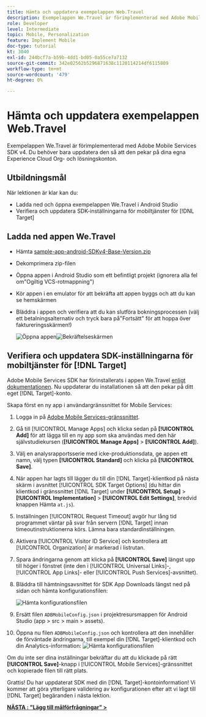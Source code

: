 ```yaml
---
title: Hämta och uppdatera exempelappen Web.Travel
description: Exempelappen We.Travel är förimplementerad med Adobe Mobile Services SDK v4. Du behöver bara uppdatera den så att den pekar på dina egna Experience Cloud Org- och lösningskonton.
role: Developer
level: Intermediate
topic: Mobile, Personalization
feature: Implement Mobile
doc-type: tutorial
kt: 3040
exl-id: 244bcf7a-b59b-4dd1-bd05-0a55ce7a7132
source-git-commit: 342e02562b5296871638c1120114214df6115809
workflow-type: tm+mt
source-wordcount: '479'
ht-degree: 0%

---
```


# Hämta och uppdatera exempelappen Web.Travel

Exempelappen We.Travel är förimplementerad med Adobe Mobile Services SDK v4. Du behöver bara uppdatera den så att den pekar på dina egna Experience Cloud Org- och lösningskonton.

## Utbildningsmål

När lektionen är klar kan du:

* Ladda ned och öppna exempelappen We.Travel i Android Studio
* Verifiera och uppdatera SDK-inställningarna för mobiltjänster för [!DNL Target]

## Ladda ned appen We.Travel

* Hämta [sample-app-android-SDKv4-Base-Version.zip](assets/sample-app-android-SDKv4-Base-Version.zip)
* Dekomprimera zip-filen
* Öppna appen i Android Studio som ett befintligt projekt (ignorera alla fel om&quot;Ogiltig VCS-rotmappning&quot;)
* Kör appen i en emulator för att bekräfta att appen byggs och att du kan se hemskärmen
* Bläddra i appen och verifiera att du kan slutföra bokningsprocessen (välj ett betalningsalternativ och tryck bara på&quot;Fortsätt&quot; för att hoppa över faktureringsskärmen!)

  ![Öppna appen](assets/wetravel_homeScreen.png)![Bekräftelseskärmen](assets/wetravel_confirmationScreen.png)

## Verifiera och uppdatera SDK-inställningarna för mobiltjänster för [!DNL Target]

Adobe Mobile Services SDK har förinstallerats i appen We.Travel [enligt dokumentationen](https://experienceleague.adobe.com/docs/mobile-services/android/getting-started-android/requirements.html?lang=en). Nu uppdaterar du installationen så att den pekar på ditt eget [!DNL Target]-konto.

Skapa först en ny app i användargränssnittet för Mobile Services:

1. Logga in på [Adobe Mobile Services-gränssnittet](https://mobilemarketing.adobe.com/).
1. Gå till [!UICONTROL Manage Apps] och klicka sedan på **[!UICONTROL Add]** för att lägga till en ny app som ska användas med den här självstudiekursen (**[!UICONTROL Manage Apps]** > **[!UICONTROL Add]**).
1. Välj en analysrapportsserie med icke-produktionsdata, ge appen ett namn, välj typen **[!UICONTROL Standard]** och klicka på **[!UICONTROL Save]**.
1. När appen har lagts till lägger du till din [!DNL Target]-klientkod på nästa skärm i avsnittet [!UICONTROL SDK Target Options] (du hittar din klientkod i gränssnittet [!DNL Target] under **[!UICONTROL Setup]** > **[!UICONTROL Implementation]** > **[!UICONTROL Edit Settings]**, bredvid knappen Hämta `at.js`).
1. Inställningen [!UICONTROL Request Timeout] avgör hur lång tid programmet väntar på svar från servern [!DNL Target] innan timeoutinstruktionerna körs. Lämna bara standardinställningen.
1. Aktivera [!UICONTROL Visitor ID Service] och kontrollera att [!UICONTROL Organization] är markerad i listrutan.
1. Spara ändringarna genom att klicka på **[!UICONTROL Save]** längst upp till höger i fönstret (inte den i [!UICONTROL Universal Links]-, [!UICONTROL App Links]- eller [!UICONTROL Push Services]-avsnittet).
1. Bläddra till hämtningsavsnittet för SDK App Downloads längst ned på sidan och hämta konfigurationsfilen:

   ![Hämta konfigurationsfilen](assets/config_file.jpg)

1. Ersätt filen `ADBMobileConfig.json` i projektresursmappen för Android Studio (app > src > main > assets).

1. Öppna nu filen `ADBMobileConfig.json` och kontrollera att den innehåller de förväntade ändringarna, till exempel din [!DNL Target]-klientkod och din Analytics-information:
   ![Hämta konfigurationsfilen](assets/client_code.jpg)

Om du inte ser dina inställningar bekräftar du att du klickade på rätt **[!UICONTROL Save]**-knapp i [!UICONTROL Mobile Services]-gränssnittet och kopierade filen till rätt plats.

Grattis! Du har uppdaterat SDK med din [!DNL Target]-kontoinformation! Vi kommer att göra ytterligare validering av konfigurationen efter att vi lagt till [!DNL Target] begäranden i nästa lektion.

**[NÄSTA : &quot;Lägg till målförfrågningar&quot; >](add-requests.md)**
